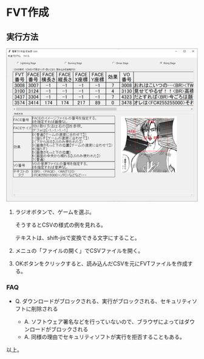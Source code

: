 # FVT作成


## 実行方法

![title](image/title.png)

1. ラジオボタンで、ゲームを選ぶ。

    そうするとCSVの様式の例を見れる。

    テキストは、shift-jisで変換できる文字にすること。

2. メニュの「ファイルの開く」でCSVファイルを開く。

3. OKボタンをクリックすると、読み込んだCSVを元にFVTファイルを作成する。


### FAQ

* Q. ダウンロードがブロックされる、実行がブロックされる、セキュリティソフトに削除される

  * A. ソフトウェア署名などを行っていないので、ブラウザによってはダウンロードがブロックされる
  * A. 同様の理由でセキュリティソフトが実行を拒否することもある。


以上。